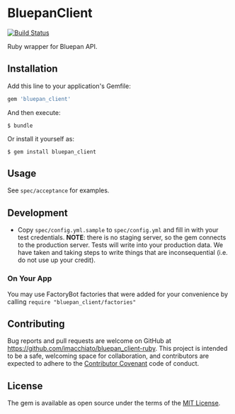 # BluepanClient

[![Build Status](https://travis-ci.org/imacchiato/bluepan_client-ruby.svg?branch=master)](https://travis-ci.org/imacchiato/bluepan_client-ruby)

Ruby wrapper for Bluepan API.

## Installation

Add this line to your application's Gemfile:

```ruby
gem 'bluepan_client'
```

And then execute:

    $ bundle

Or install it yourself as:

    $ gem install bluepan_client

## Usage

See `spec/acceptance` for examples.

## Development

- Copy `spec/config.yml.sample` to `spec/config.yml` and fill in with your test credentials. **NOTE**: there is no staging server, so the gem connects to the production server. Tests will write into your production data. We have taken and taking steps to write things that are inconsequential (i.e. do not use up your credit).

### On Your App

You may use FactoryBot factories that were added for your convenience by calling `require "bluepan_client/factories"`

## Contributing

Bug reports and pull requests are welcome on GitHub at https://github.com/imacchiato/bluepan_client-ruby. This project is intended to be a safe, welcoming space for collaboration, and contributors are expected to adhere to the [Contributor Covenant](http://contributor-covenant.org) code of conduct.


## License

The gem is available as open source under the terms of the [MIT License](http://opensource.org/licenses/MIT).

